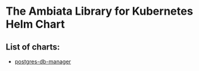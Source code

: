 # The Ambiata Library for Kubernetes Helm Chart

## List of charts:

- [postgres-db-manager](./charts/postgres-db-manager/README.md)
